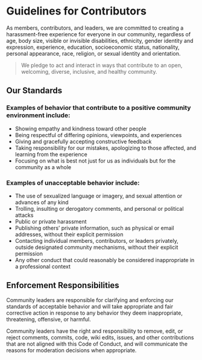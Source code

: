 # Guidelines for Contributors

As members, contributors, and leaders, we are committed to creating a harassment-free experience for everyone in our
community, regardless of age, body size, visible or invisible disabilities, ethnicity, gender identity and expression,
experience, education, socioeconomic status, nationality, personal appearance, race, religion, or sexual identity and
orientation.

> We pledge to act and interact in ways that contribute to an open, welcoming, diverse, inclusive, and healthy
> community.

## Our Standards

### Examples of behavior that contribute to a positive community environment include:

- Showing empathy and kindness toward other people
- Being respectful of differing opinions, viewpoints, and experiences
- Giving and gracefully accepting constructive feedback
- Taking responsibility for our mistakes, apologizing to those affected, and learning from the experience
- Focusing on what is best not just for us as individuals but for the community as a whole

### Examples of unacceptable behavior include:

- The use of sexualized language or imagery, and sexual attention or advances of any kind
- Trolling, insulting or derogatory comments, and personal or political attacks
- Public or private harassment
- Publishing others’ private information, such as physical or email addresses, without their explicit permission
- Contacting individual members, contributors, or leaders privately, outside designated community mechanisms, without
  their explicit permission
- Any other conduct that could reasonably be considered inappropriate in a professional context

## Enforcement Responsibilities

Community leaders are responsible for clarifying and enforcing our standards of acceptable behavior and will take
appropriate and fair corrective action in response to any behavior they deem inappropriate, threatening, offensive, or
harmful.

Community leaders have the right and responsibility to remove, edit, or reject comments, commits, code, wiki edits,
issues, and other contributions that are not aligned with this Code of Conduct, and will communicate the reasons for
moderation decisions when appropriate.